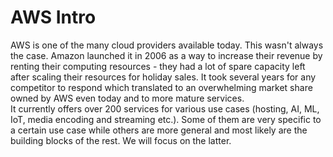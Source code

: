 # AWS Intro

AWS is one of the many cloud providers available today. This wasn't always the case. Amazon launched it in 2006 as a way to increase their revenue by renting their computing resources - they had a lot of spare capacity left after scaling their resources for holiday sales. It took several years for any competitor to respond which translated to an overwhelming market share owned by AWS even today and to more mature services.  
It currently offers over 200 services for various use cases (hosting, AI, ML, IoT, media encoding and streaming etc.). Some of them are very specific to a certain use case while others are more general and most likely are the building blocks of the rest. We will focus on the latter.
